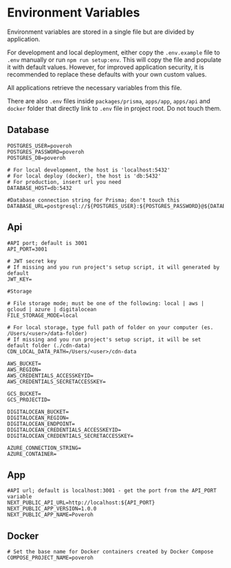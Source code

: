 # Environment Variables

Environment variables are stored in a single file but are divided by application.

For development and local deployment, either copy the `.env.example` file to `.env` manually or run `npm run setup:env`.
This will copy the file and populate it with default values. However, for improved application security, it is recommended to replace these defaults with your own custom values.

All applications retrieve the necessary variables from this file.

There are also `.env` files inside `packages/prisma`, `apps/app`, `apps/api` and `docker` folder that directly link to `.env` file in project root. Do not touch them.

## Database

```
POSTGRES_USER=poveroh
POSTGRES_PASSWORD=poveroh
POSTGRES_DB=poveroh

# For local development, the host is 'localhost:5432'
# For local deploy (docker), the host is 'db:5432'
# For production, insert url you need
DATABASE_HOST=db:5432

#Database connection string for Prisma; don't touch this
DATABASE_URL=postgresql://${POSTGRES_USER}:${POSTGRES_PASSWORD}@${DATABASE_HOST}/${POSTGRES_DB}
```

## Api

```
#API port; default is 3001
API_PORT=3001

# JWT secret key
# If missing and you run project's setup script, it will generated by default
JWT_KEY=

#Storage

# File storage mode; must be one of the following: local | aws | gcloud | azure | digitalocean
FILE_STORAGE_MODE=local

# For local storage, type full path of folder on your computer (es. /Users/<user>/data-folder)
# If missing and you run project's setup script, it will be set default folder (./cdn-data)
CDN_LOCAL_DATA_PATH=/Users/<user>/cdn-data

AWS_BUCKET=
AWS_REGION=
AWS_CREDENTIALS_ACCESSKEYID=
AWS_CREDENTIALS_SECRETACCESSKEY=

GCS_BUCKET=
GCS_PROJECTID=

DIGITALOCEAN_BUCKET=
DIGITALOCEAN_REGION=
DIGITALOCEAN_ENDPOINT=
DIGITALOCEAN_CREDENTIALS_ACCESSKEYID=
DIGITALOCEAN_CREDENTIALS_SECRETACCESSKEY=

AZURE_CONNECTION_STRING=
AZURE_CONTAINER=
```

## App

```
#API url; default is localhost:3001 - get the port from the API_PORT variable
NEXT_PUBLIC_API_URL=http://localhost:${API_PORT}
NEXT_PUBLIC_APP_VERSION=1.0.0
NEXT_PUBLIC_APP_NAME=Poveroh
```

## Docker

```
# Set the base name for Docker containers created by Docker Compose
COMPOSE_PROJECT_NAME=poveroh
```
